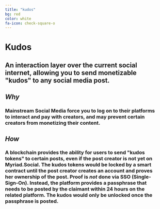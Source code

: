 ```yaml
---
title: "kudos"
bg: red
color: white
fa-icon: check-square-o
---
```


# Kudos

## An interaction layer over the current social internet, allowing you to send monetizable "kudos" to any social media post. 

## *Why* 

### Mainstream Social Media force you to log on to their platforms to interact and pay with creators, and may prevent certain creators from monetizing their content. 

## *How*

### A blockchain provides the ability for users to send "kudos tokens" to certain posts, even if the post creator is not yet on Myriad.Social. The kudos tokens would be locked by a smart contract until the post creator creates an account and proves her ownership of the post. Proof is *not* done via SSO (Single-Sign-On). Instead, the platform provides a passphrase that needs to be posted by the claimant within 24 hours on the related platform. The kudos would only be unlocked once the passphrase is posted.